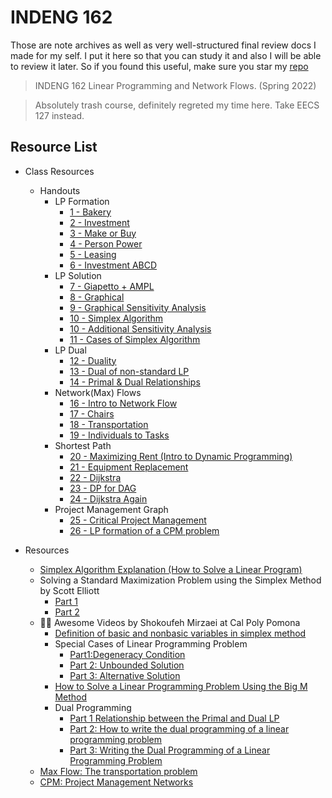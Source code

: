 # INDENG 162

Those are note archives as well as very well-structured final review docs I made for my self. I put it here so that you can study it and also I will be able to review it later. So if you found this useful, make sure you star my [repo](https://github.com/ToiletCommander/Opensourced-Study-Notes-Berkeley)

> INDENG 162 Linear Programming and Network Flows. (Spring 2022)

> Absolutely trash course, definitely regreted my time here. Take EECS 127 instead.

## Resource List

- Class Resources
  - Handouts
    - LP Formation
      - [1 - Bakery](Handouts/Handout%201%20-%20Bakery%20with%20Solutions.pdf)
      - [2 - Investment](Handouts/Handout%202-InvestmentWithSolution.pdf)
      - [3 - Make or Buy](Handouts/Handout%203-Make-or-Buy%20Solutions.pdf)
      - [4 - Person Power](Handouts/Handout%204-Personpower%20Solutions.pdf)
      - [5 - Leasing](Handouts/Handout%205-Leasing%20Solutions.pdf)
      - [6 - Investment ABCD](Handouts/Handout%206%20-%20Investment%20ABCD%20with%20Solutions.pdf)
    - LP Solution
      - [7 - Giapetto + AMPL](Handouts/Handout%207%20-%20Giapetto%20w%20AMPL.pdf)
      - [8 - Graphical](Handouts/Handout%208%20-%20graphical.pdf)
      - [9 - Graphical Sensitivity Analysis](Handouts/Handout%209%20-%20graphical%20sensitivity%20analysis-lecture%20notes2022.pdf)
      - [10 - Simplex Algorithm](Handouts/Handout%2010%20-%20Simplex%20Algorithm.pdf)
      - [10 - Additional Sensitivity Analysis](Handouts/Handout%2010%20-%20Sensitivity%20Solutions.pdf)
      - [11 - Cases of Simplex Algorithm](Handouts/Handout%2011%20-%20Cases%20of%20Simplex%20Method.pdf)
    - LP Dual
      - [12 - Duality](Handouts/Handout%2012%20-%20Duality%20with%20Solutions.pdf)
      - [13 - Dual of non-standard LP](Handouts/Handout%2013%20-%20Dual%20of%20non-standard%20form.pdf)
      - [14 - Primal & Dual Relationships](Handouts/Handout%2014%20-%20Primal%20Dual%20Relationships.pdf)
    - Network(Max) Flows
      - [16 - Intro to Network Flow](Handouts/Handout%2016%20-%20Intro%20to%20Network%20Flows.pdf)
      - [17 - Chairs](Handouts/Handout%2017%20-%20Chairs%20Problem.pdf)
      - [18 - Transportation](Handouts/Handout%2018%20-%20Transportation%20.pdf)
      - [19 - Individuals to Tasks](Handouts/Handout%2019%20-%20individuals2tasks-S22.pdf)
    - Shortest Path
      - [20 - Maximizing Rent (Intro to Dynamic Programming)](Handouts/Handout%2020%20-%20Maximizing%20Rent.pdf)
      - [21 - Equipment Replacement](Handouts/Handout%2021%20-%20Equipment%20Replacement.pdf)
      - [22 - Dijkstra](Handouts/Handout%2022%20-%20SP_Dijkstra.pdf)
      - [23 - DP for DAG](Handouts/Handout%2023%20-%20Dynamic_Programming_for_DAG.pdf)
      - [24 - Dijkstra Again](Handouts/Handout%2024%20-%20Dijkstra%20for%20discussion.pdf)
    - Project Management Graph
      - [25 - Critical Project Management](Handouts/Handout%2025%20-%20Critical%20Project%20Management.pdf)
      - [26 - LP formation of a CPM problem](Handouts/Handout%2026%20-%20LP_PM%20(Solution).pdf)

- Resources
  - [Simplex Algorithm Explanation (How to Solve a Linear Program)](https://youtu.be/RO5477EKlXE)
  - Solving a Standard Maximization Problem using the Simplex Method by Scott Elliott
    - [Part 1](https://youtu.be/iwDiG2mR6FM)
    - [Part 2](https://youtu.be/woJAb5EgjtI)
  - 🐂🍺 Awesome Videos by Shokoufeh Mirzaei at Cal Poly Pomona
    - [Definition of basic and nonbasic variables in simplex method](https://youtu.be/KqCrhDVLdOI)
    - Special Cases of Linear Programming Problem
      - [Part1:Degeneracy Condition](https://youtu.be/pVWsXZh81IU)
      - [Part 2: Unbounded Solution](https://youtu.be/pVycyspicg4)
      - [Part 3: Alternative Solution](https://youtu.be/ikMz8JOyOe0)
    - [How to Solve a Linear Programming Problem Using the Big M Method](https://youtu.be/Y7MM8IbReMY)
    - Dual Programming
      - [Part 1 Relationship between the Primal and Dual LP](https://youtu.be/yU8updOR87c)
      - [Part 2: How to write the dual programming of a linear programming problem](https://youtu.be/MWwnk9XIQ0Q)
      - [Part 3: Writing the Dual Programming of a Linear Programming Problem](https://youtu.be/wVnr1HhUCT0)
  - [Max Flow: The transportation problem](https://youtu.be/ybrWI_nERsk)
  - [CPM: Project Management Networks](https://youtu.be/G6EeJbRMSxE)